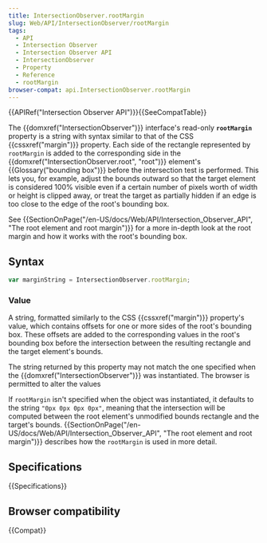 ```yaml
---
title: IntersectionObserver.rootMargin
slug: Web/API/IntersectionObserver/rootMargin
tags:
  - API
  - Intersection Observer
  - Intersection Observer API
  - IntersectionObserver
  - Property
  - Reference
  - rootMargin
browser-compat: api.IntersectionObserver.rootMargin
---
```

{{APIRef("Intersection Observer API")}}{{SeeCompatTable}}

The {{domxref("IntersectionObserver")}} interface's read-only
**`rootMargin`** property is a string with syntax similar to
that of the CSS {{cssxref("margin")}} property. Each side of the rectangle represented
by `rootMargin` is added to the corresponding side in the
{{domxref("IntersectionObserver.root", "root")}} element's {{Glossary("bounding box")}}
before the intersection test is performed. This lets you, for example, adjust the bounds
outward so that the target element is considered 100% visible even if a certain number
of pixels worth of width or height is clipped away, or treat the target as partially
hidden if an edge is too close to the edge of the root's bounding box.

See {{SectionOnPage("/en-US/docs/Web/API/Intersection_Observer_API", "The root element
  and root margin")}} for a more in-depth look at the root margin and how it works with
the root's bounding box.

## Syntax

```js
var marginString = IntersectionObserver.rootMargin;
```

### Value

A string, formatted similarly to the CSS {{cssxref("margin")}} property's value, which
contains offsets for one or more sides of the root's bounding box. These offsets are
added to the corresponding values in the root's bounding box before the intersection
between the resulting rectangle and the target element's bounds.

The string returned by this property may not match the one specified when the
{{domxref("IntersectionObserver")}} was instantiated. The browser is permitted to alter
the values

If `rootMargin` isn't specified when the object was instantiated, it
defaults to the string `"0px 0px 0px 0px"`, meaning that the intersection
will be computed between the root element's unmodified bounds rectangle and the target's
bounds.  {{SectionOnPage("/en-US/docs/Web/API/Intersection_Observer_API", "The root
  element and root margin")}} describes how the `rootMargin` is used in more
detail.

## Specifications

{{Specifications}}

## Browser compatibility

{{Compat}}
